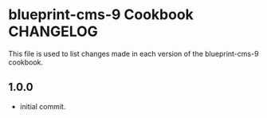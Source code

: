 blueprint-cms-9 Cookbook CHANGELOG
===================================
This file is used to list changes made in each version of the blueprint-cms-9 cookbook.

1.0.0
------
- initial commit.